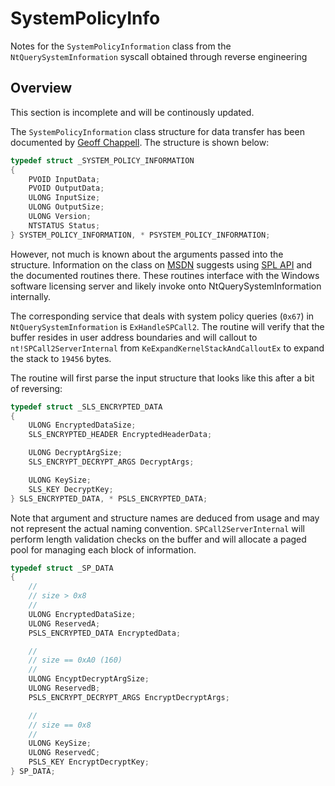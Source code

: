 # SystemPolicyInfo
Notes for the `SystemPolicyInformation` class from the `NtQuerySystemInformation` syscall obtained through reverse engineering

## Overview
This section is incomplete and will be continously updated.

The `SystemPolicyInformation` class structure for data transfer has been documented by [Geoff Chappell](https://www.geoffchappell.com/studies/windows/km/ntoskrnl/api/ex/sysinfo/policy.htm).  The structure is shown below:
```cpp
typedef struct _SYSTEM_POLICY_INFORMATION
{
    PVOID InputData;
    PVOID OutputData;
    ULONG InputSize;
    ULONG OutputSize;
    ULONG Version;
    NTSTATUS Status;
} SYSTEM_POLICY_INFORMATION, * PSYSTEM_POLICY_INFORMATION;
```

However, not much is known about the arguments passed into the structure.  Information on the class on [MSDN](https://docs.microsoft.com/en-us/windows/win32/api/winternl/nf-winternl-ntquerysysteminformation#system_policy_information) suggests using [SPL API](https://docs.microsoft.com/en-us/windows/win32/api/slpublic/) and the documented routines there.  These routines interface with the Windows software licensing server and likely invoke onto NtQuerySystemInformation internally. 
 
The corresponding service that deals with system policy queries (`0x67`) in `NtQuerySystemInformation` is `ExHandleSPCall2`.  The routine will verify that the buffer resides in user address boundaries and will callout to `nt!SPCall2ServerInternal` from `KeExpandKernelStackAndCalloutEx` to expand the stack to `19456` bytes.  

The routine will first parse the input structure that looks like this after a bit of reversing:
```cpp
typedef struct _SLS_ENCRYPTED_DATA
{
    ULONG EncryptedDataSize;
    SLS_ENCRYPTED_HEADER EncryptedHeaderData;

    ULONG DecryptArgSize;
    SLS_ENCRYPT_DECRYPT_ARGS DecryptArgs;

    ULONG KeySize;
    SLS_KEY DecryptKey;
} SLS_ENCRYPTED_DATA, * PSLS_ENCRYPTED_DATA;
```
Note that argument and structure names are deduced from usage and may not represent the actual naming convention.
`SPCall2ServerInternal` will perform length validation checks on the buffer and will allocate a paged pool for managing each block of information.
```cpp
typedef struct _SP_DATA
{
    //
    // size > 0x8
    //
    ULONG EncryptedDataSize;
    ULONG ReservedA;
    PSLS_ENCRYPTED_DATA EncryptedData;

    //
    // size == 0xA0 (160)
    //
    ULONG EncyptDecryptArgSize;
    ULONG ReservedB;
    PSLS_ENCRYPT_DECRYPT_ARGS EncryptDecryptArgs;

    //
    // size == 0x8
    //
    ULONG KeySize;
    ULONG ReservedC;
    PSLS_KEY EncryptDecryptKey;
} SP_DATA;
```
